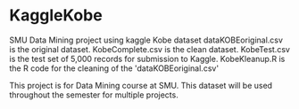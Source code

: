 # KaggleKobe
SMU Data Mining project using kaggle Kobe dataset
dataKOBEoriginal.csv is the original dataset.
KobeComplete.csv is the clean dataset.
KobeTest.csv is the test set of 5,000 records for submission to Kaggle.
KobeKleanup.R is the R code for the cleaning of the 'dataKOBEoriginal.csv'

This project is for Data Mining course at SMU.  This dataset will be used throughout the semester for multiple projects.
